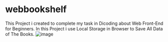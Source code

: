 # webbookshelf
This Project i created to complete my task in Dicoding about Web Front-End for Beginners.
In this Project i use Local Storage in Browser to Save All Data of The Books. 
![image](https://github.com/Veloxium/webbookshelf/assets/111406150/283da61b-a7a5-45fe-83c2-4b45643fc87a)

